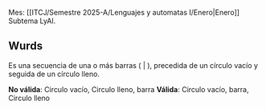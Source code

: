 Mes: [[ITCJ/Semestre 2025-A/Lenguajes y automatas I/Enero|Enero]]
Subtema LyAI.

## Wurds
Es una secuencia de una o más barras ( | ), precedida de un círculo vacío y seguida de un círculo lleno.

**No válida**: Circulo vacío, Circulo lleno, barra
**Válida**: Circulo vacío, barra, Circulo lleno